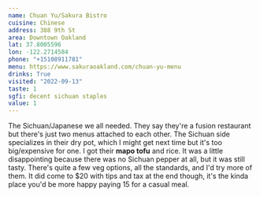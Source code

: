 ```yaml
---
name: Chuan Yu/Sakura Bistro
cuisine: Chinese
address: 388 9th St
area: Downtown Oakland
lat: 37.8005596
lon: -122.2714584
phone: "+15108911781"
menu: https://www.sakuraoakland.com/chuan-yu-menu
drinks: True
visited: "2022-09-13"
taste: 1
sgfi: decent sichuan staples
value: 1
---
```


The Sichuan/Japanese we all needed. They say they're a fusion restaurant but there's just two menus attached to each other. The Sichuan side specializes in their dry pot, which I might get next time but it's too big/expensive for one. I got their **mapo tofu** and rice. It was a little disappointing because there was no Sichuan pepper at all, but it was still tasty. There's quite a few veg options, all the standards, and I'd try more of them. It did come to $20 with tips and tax at the end though, it's the kinda place you'd be more happy paying 15 for a casual meal.
